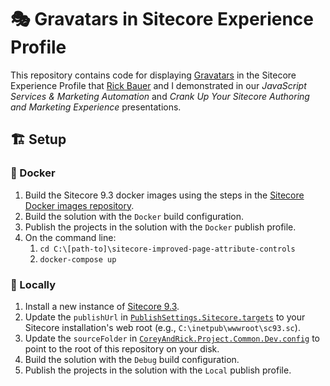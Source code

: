 # 🎭 Gravatars in Sitecore Experience Profile

This repository contains code for displaying [Gravatars][1] in the Sitecore
Experience Profile that [Rick Bauer][2] and I demonstrated in our _JavaScript
Services & Marketing Automation_ and _Crank Up Your Sitecore Authoring and
Marketing Experience_ presentations.

## 🏗️ Setup

### 🐳 Docker

1. Build the Sitecore 9.3 docker images using the steps in the
   [Sitecore Docker images repository][3].
2. Build the solution with the `Docker` build configuration.
3. Publish the projects in the solution with the `Docker` publish profile.
4. On the command line:
   1. `cd C:\[path-to]\sitecore-improved-page-attribute-controls`
   2. `docker-compose up`

### 💽 Locally

1. Install a new instance of [Sitecore 9.3][4].
2. Update the `publishUrl` in [`PublishSettings.Sitecore.targets`][5] to your
   Sitecore installation's web root (e.g., `C:\inetpub\wwwroot\sc93.sc`).
3. Update the `sourceFolder` in [`CoreyAndRick.Project.Common.Dev.config`][6] to
   point to the root of this repository on your disk.
4. Build the solution with the `Debug` build configuration.
5. Publish the projects in the solution with the `Local` publish profile.

[1]: https://www.gravatar.com/
[2]: https://twitter.com/Sitecordial
[3]: https://github.com/sitecore/docker-images
[4]: https://dev.sitecore.net/Downloads/Sitecore_Experience_Platform/93/Sitecore_Experience_Platform_93_Initial_Release.aspx
[5]: PublishSettings.Sitecore.targets
[6]: src/Project/Common/sitecore/App_Config/Environment/CoreyAndRick.Project.Common.Dev.config
